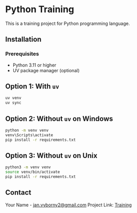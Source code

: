 # Python Training

This is a training project for Python programming language.

## Installation

### Prerequisites
- Python 3.11 or higher
- UV package manager (optional)

## Option 1: With `uv`
```bash
uv venv
uv sync
```

## Option 2: Without `uv` on Windows
```bash
python -m venv venv
venv\Scripts\activate
pip install -r requirements.txt
```

## Option 3: Without `uv` on Unix
```bash
python3 -m venv venv
source venv/bin/activate
pip install -r requirements.txt
```

## Contact

Your Name - jan.vyborny2@gmail.com
Project Link: [Training](https://github.com/Vybornak2/Training)
